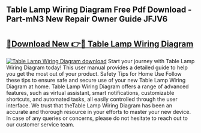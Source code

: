## Table Lamp Wiring Diagram Free Pdf Download - Part-mN3 New Repair Owner Guide JFJV6

# <h2><a href="http://dfk2xl6.blite.top/?on=Table+Lamp+Wiring+Diagram">🔗Download New 👉🔴 Table Lamp Wiring Diagram</a></h2>

[![Table Lamp Wiring Diagram download](https://i.imgur.com/lujVjoI.png)](http://dfk2xl6.blite.top/?on=Table+Lamp+Wiring+Diagram)
Start your journey with Table Lamp Wiring Diagram today! This user manual provides a detailed guide to help you get the most out of your product. Safety Tips for Home Use Follow these tips to ensure safe and secure use of your new Table Lamp Wiring Diagram at home. Table Lamp Wiring Diagram offers a range of advanced features, such as virtual assistant, smart notifications, customizable shortcuts, and automated tasks, all easily controlled through the user interface. We trust that theTable Lamp Wiring Diagram has been an accurate and thorough resource in your efforts to master your new device. In case of any queries or concerns, please do not hesitate to reach out to our customer service team.

